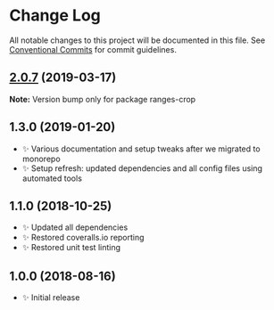# Change Log

All notable changes to this project will be documented in this file.
See [Conventional Commits](https://conventionalcommits.org) for commit guidelines.

## [2.0.7](https://gitlab.com/codsen/codsen/compare/ranges-crop@2.0.4...ranges-crop@2.0.7) (2019-03-17)

**Note:** Version bump only for package ranges-crop





## 1.3.0 (2019-01-20)

- ✨ Various documentation and setup tweaks after we migrated to monorepo
- ✨ Setup refresh: updated dependencies and all config files using automated tools

## 1.1.0 (2018-10-25)

- ✨ Updated all dependencies
- ✨ Restored coveralls.io reporting
- ✨ Restored unit test linting

## 1.0.0 (2018-08-16)

- ✨ Initial release
